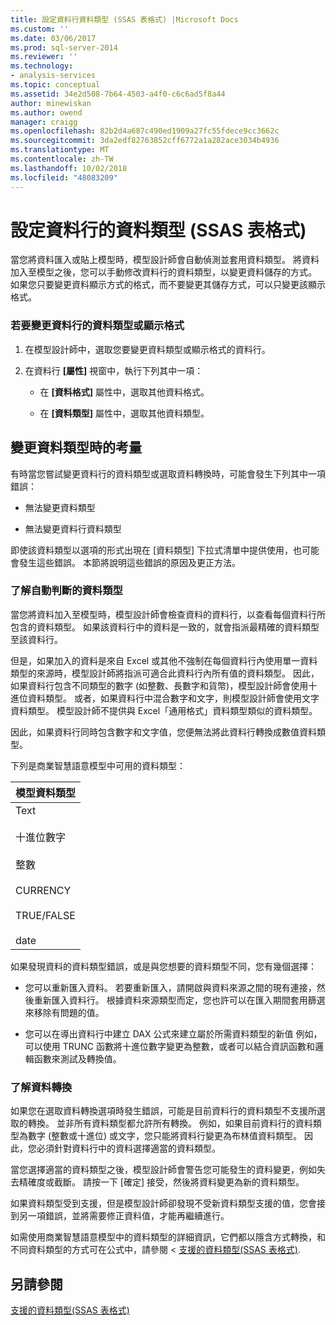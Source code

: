 ```yaml
---
title: 設定資料行資料類型 (SSAS 表格式) |Microsoft Docs
ms.custom: ''
ms.date: 03/06/2017
ms.prod: sql-server-2014
ms.reviewer: ''
ms.technology:
- analysis-services
ms.topic: conceptual
ms.assetid: 34e2d508-7b64-4503-a4f0-c6c6ad5f8a44
author: minewiskan
ms.author: owend
manager: craigg
ms.openlocfilehash: 82b2d4a687c490ed1909a27fc55fdece9cc3662c
ms.sourcegitcommit: 3da2edf82763852cff6772a1a282ace3034b4936
ms.translationtype: MT
ms.contentlocale: zh-TW
ms.lasthandoff: 10/02/2018
ms.locfileid: "48083209"
---
```

# <a name="set-the-data-type-of-a-column-ssas-tabular"></a>設定資料行的資料類型 (SSAS 表格式)
  當您將資料匯入或貼上模型時，模型設計師會自動偵測並套用資料類型。 將資料加入至模型之後，您可以手動修改資料行的資料類型，以變更資料儲存的方式。 如果您只要變更資料顯示方式的格式，而不要變更其儲存方式，可以只變更該顯示格式。  
  
### <a name="to-change-the-data-type-or-display-format-for-a-column"></a>若要變更資料行的資料類型或顯示格式  
  
1.  在模型設計師中，選取您要變更資料類型或顯示格式的資料行。  
  
2.  在資料行 **[屬性]** 視窗中，執行下列其中一項：  
  
    -   在 **[資料格式]** 屬性中，選取其他資料格式。  
  
    -   在 **[資料類型]** 屬性中，選取其他資料類型。  
  
## <a name="considerations-when-changing-data-types"></a>變更資料類型時的考量  
 有時當您嘗試變更資料行的資料類型或選取資料轉換時，可能會發生下列其中一項錯誤：  
  
-   無法變更資料類型  
  
-   無法變更資料行資料類型  
  
 即使該資料類型以選項的形式出現在 [資料類型] 下拉式清單中提供使用，也可能會發生這些錯誤。 本節將說明這些錯誤的原因及更正方法。  
  
### <a name="understanding-automatically-determined-data-types"></a>了解自動判斷的資料類型  
 當您將資料加入至模型時，模型設計師會檢查資料的資料行，以查看每個資料行所包含的資料類型。 如果該資料行中的資料是一致的，就會指派最精確的資料類型至該資料行。  
  
 但是，如果加入的資料是來自 Excel 或其他不強制在每個資料行內使用單一資料類型的來源時，模型設計師將指派可適合此資料行內所有值的資料類型。 因此，如果資料行包含不同類型的數字 (如整數、長數字和貨幣)，模型設計師會使用十進位資料類型。 或者，如果資料行中混合數字和文字，則模型設計師會使用文字資料類型。 模型設計師不提供與 Excel「通用格式」資料類型類似的資料類型。  
  
 因此，如果資料行同時包含數字和文字值，您便無法將此資料行轉換成數值資料類型。  
  
 下列是商業智慧語意模型中可用的資料類型：  
  
|模型資料類型|  
|----------------------|  
|Text<br /><br /> 十進位數字<br /><br /> 整數<br /><br /> CURRENCY<br /><br /> TRUE/FALSE<br /><br /> date|  
  
 如果發現資料的資料類型錯誤，或是與您想要的資料類型不同，您有幾個選擇：  
  
-   您可以重新匯入資料。 若要重新匯入，請開啟與資料來源之間的現有連接，然後重新匯入資料行。 根據資料來源類型而定，您也許可以在匯入期間套用篩選來移除有問題的值。  
  
-   您可以在導出資料行中建立 DAX 公式來建立屬於所需資料類型的新值 例如，可以使用 TRUNC 函數將十進位數字變更為整數，或者可以結合資訊函數和邏輯函數來測試及轉換值。  
  
### <a name="understanding-data-conversion"></a>了解資料轉換  
 如果您在選取資料轉換選項時發生錯誤，可能是目前資料行的資料類型不支援所選取的轉換。 並非所有資料類型都允許所有轉換。 例如，如果目前資料行的資料類型為數字 (整數或十進位) 或文字，您只能將資料行變更為布林值資料類型。 因此，您必須針對資料行中的資料選擇適當的資料類型。  
  
 當您選擇適當的資料類型之後，模型設計師會警告您可能發生的資料變更，例如失去精確度或截斷。 請按一下 [確定] 接受，然後將資料變更為新的資料類型。  
  
 如果資料類型受到支援，但是模型設計師卻發現不受新資料類型支援的值，您會接到另一項錯誤，並將需要修正資料值，才能再繼續進行。  
  
 如需使用商業智慧語意模型中的資料類型的詳細資訊，它們都以隱含方式轉換，和不同資料類型的方式可在公式中，請參閱 <<c0> [ 支援的資料類型&#40;SSAS 表格式&#41;](data-types-supported-ssas-tabular.md).</c0>  
  
## <a name="see-also"></a>另請參閱  
 [支援的資料類型&#40;SSAS 表格式&#41;](data-types-supported-ssas-tabular.md)  
  
  
